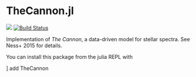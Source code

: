 # TheCannon.jl

[![](https://img.shields.io/badge/docs-stable-blue.svg)](https://ajwheeler.github.io/TheCannon.jl/dev/) 
[![Build Status](https://travis-ci.org/ajwheeler/TheCannon.jl.svg?branch=master)](https://travis-ci.org/ajwheeler/TheCannon.jl)

Implementation of *The Cannon*, a data-driven model for stellar spectra.  See Ness+ 2015 for details.

You can install this package from the julia REPL with

   ] add TheCannon


